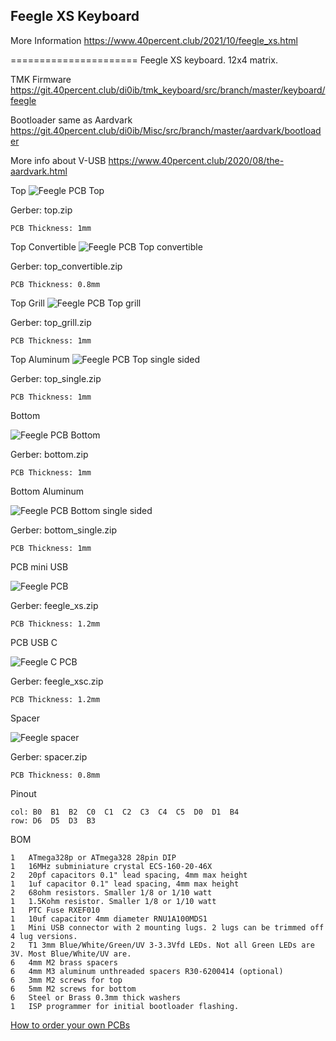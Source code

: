 ## Feegle XS Keyboard

More Information https://www.40percent.club/2021/10/feegle_xs.html


======================
Feegle XS keyboard. 12x4 matrix.

TMK Firmware https://git.40percent.club/di0ib/tmk_keyboard/src/branch/master/keyboard/feegle

Bootloader same as Aardvark https://git.40percent.club/di0ib/Misc/src/branch/master/aardvark/bootloader

More info about V-USB https://www.40percent.club/2020/08/the-aardvark.html


Top
![Feegle PCB Top](top.png)

Gerber: top.zip

    PCB Thickness: 1mm


Top Convertible
![Feegle PCB Top convertible](top_convertible.png)

Gerber: top_convertible.zip

    PCB Thickness: 0.8mm


Top Grill
![Feegle PCB Top grill](top_grill.png)

Gerber: top_grill.zip

    PCB Thickness: 1mm


Top Aluminum
![Feegle PCB Top single sided](top_single.png)

Gerber: top_single.zip

    PCB Thickness: 1mm


Bottom

![Feegle PCB Bottom](bottom.png)

Gerber: bottom.zip

    PCB Thickness: 1mm


Bottom Aluminum

![Feegle PCB Bottom single sided](bottom_single.png)

Gerber: bottom_single.zip

    PCB Thickness: 1mm


PCB mini USB

![Feegle PCB](feegle_xs.png)

Gerber: feegle_xs.zip

    PCB Thickness: 1.2mm


PCB USB C

![Feegle C PCB](feegle_xsc.png)

Gerber: feegle_xsc.zip

    PCB Thickness: 1.2mm


Spacer

![Feegle spacer](spacer.png)

Gerber: spacer.zip

    PCB Thickness: 0.8mm



Pinout

    col: B0  B1  B2  C0  C1  C2  C3  C4  C5  D0  D1  B4
    row: D6  D5  D3  B3


BOM

    1	ATmega328p or ATmega328 28pin DIP
    1	16MHz subminiature crystal ECS-160-20-46X
    2	20pf capacitors 0.1" lead spacing, 4mm max height
    1	1uf capacitor 0.1" lead spacing, 4mm max height
    2	68ohm resistors. Smaller 1/8 or 1/10 watt
    1	1.5Kohm resistor. Smaller 1/8 or 1/10 watt
    1	PTC Fuse RXEF010
    1	10uf capacitor 4mm diameter RNU1A100MDS1
    1	Mini USB connector with 2 mounting lugs. 2 lugs can be trimmed off 4 lug versions.
    2	T1 3mm Blue/White/Green/UV 3-3.3Vfd LEDs. Not all Green LEDs are 3V. Most Blue/White/UV are.
    6	4mm M2 brass spacers
    6	4mm M3 aluminum unthreaded spacers R30-6200414 (optional)
    6	3mm M2 screws for top
    6	5mm M2 screws for bottom
    6	Steel or Brass 0.3mm thick washers
    1	ISP programmer for initial bootloader flashing.

[How to order your own PCBs](http://www.40percent.club/2017/03/ordering-pcb.html)
